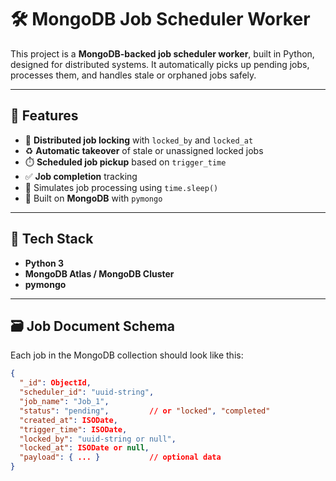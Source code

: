 # 🛠️ MongoDB Job Scheduler Worker

This project is a **MongoDB-backed job scheduler worker**, built in Python, designed for distributed systems. It automatically picks up pending jobs, processes them, and handles stale or orphaned jobs safely.

---

## 📌 Features

- 🔐 **Distributed job locking** with `locked_by` and `locked_at`
- ♻️ **Automatic takeover** of stale or unassigned locked jobs
- ⏱️ **Scheduled job pickup** based on `trigger_time`
- ✅ **Job completion** tracking
- 🧪 Simulates job processing using `time.sleep()`
- 🧱 Built on **MongoDB** with `pymongo`

---

## 🧰 Tech Stack

- **Python 3**
- **MongoDB Atlas / MongoDB Cluster**
- **pymongo**

---

## 🗃️ Job Document Schema

Each job in the MongoDB collection should look like this:

```json
{
  "_id": ObjectId,
  "scheduler_id": "uuid-string",
  "job_name": "Job_1",
  "status": "pending",         // or "locked", "completed"
  "created_at": ISODate,
  "trigger_time": ISODate,
  "locked_by": "uuid-string or null",
  "locked_at": ISODate or null,
  "payload": { ... }           // optional data
}
